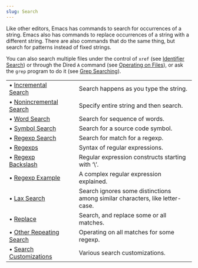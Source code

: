 ```yaml
---
slug: Search
---
```


Like other editors, Emacs has commands to search for occurrences of a string. Emacs also has commands to replace occurrences of a string with a different string. There are also commands that do the same thing, but search for patterns instead of fixed strings.

You can also search multiple files under the control of `xref` (see [Identifier Search](Identifier-Search)) or through the Dired `A` command (see [Operating on Files](Operating-on-Files)), or ask the `grep` program to do it (see [Grep Searching](Grep-Searching)).

|                                                    |    |                                                                              |
| :------------------------------------------------- | -- | :--------------------------------------------------------------------------- |
| • [Incremental Search](Incremental-Search)         |    | Search happens as you type the string.                                       |
| • [Nonincremental Search](Nonincremental-Search)   |    | Specify entire string and then search.                                       |
| • [Word Search](Word-Search)                       |    | Search for sequence of words.                                                |
| • [Symbol Search](Symbol-Search)                   |    | Search for a source code symbol.                                             |
| • [Regexp Search](Regexp-Search)                   |    | Search for match for a regexp.                                               |
| • [Regexps](Regexps)                               |    | Syntax of regular expressions.                                               |
| • [Regexp Backslash](Regexp-Backslash)             |    | Regular expression constructs starting with ‘\’.                             |
| • [Regexp Example](Regexp-Example)                 |    | A complex regular expression explained.                                      |
| • [Lax Search](Lax-Search)                         |    | Search ignores some distinctions among similar characters, like letter-case. |
| • [Replace](Replace)                               |    | Search, and replace some or all matches.                                     |
| • [Other Repeating Search](Other-Repeating-Search) |    | Operating on all matches for some regexp.                                    |
| • [Search Customizations](Search-Customizations)   |    | Various search customizations.                                               |
